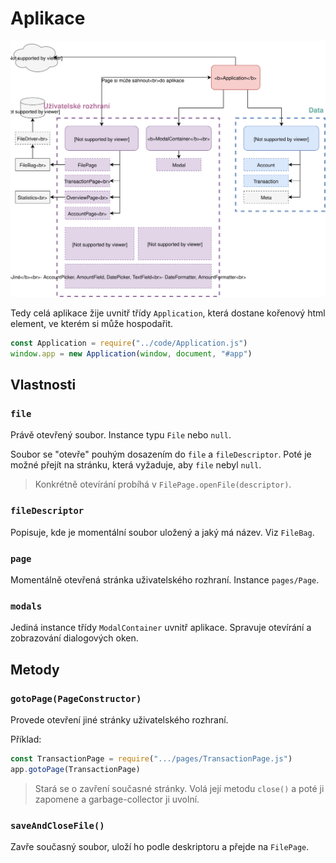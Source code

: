 # Aplikace

<img src="./app-structure.svg">

Tedy celá aplikace žije uvnitř třídy `Application`, která dostane kořenový html element, ve kterém si může hospodařit.

```js
const Application = require("../code/Application.js")
window.app = new Application(window, document, "#app")
```

## Vlastnosti


### `file`

Právě otevřený soubor. Instance typu `File` nebo `null`.

Soubor se "otevře" pouhým dosazením do `file` a `fileDescriptor`. Poté je možné přejít na stránku, která vyžaduje, aby `file` nebyl `null`.

> Konkrétně otevírání probíhá v `FilePage.openFile(descriptor)`.


### `fileDescriptor`

Popisuje, kde je momentální soubor uložený a jaký má název. Viz `FileBag`.


### `page`

Momentálně otevřená stránka uživatelského rozhraní. Instance `pages/Page`.


### `modals`

Jediná instance třídy `ModalContainer` uvnitř aplikace. Spravuje otevírání a zobrazování dialogových oken.


## Metody


### `gotoPage(PageConstructor)`

Provede otevření jiné stránky uživatelského rozhraní.

Příklad:

```js
const TransactionPage = require(".../pages/TransactionPage.js")
app.gotoPage(TransactionPage)
```

> Stará se o zavření současné stránky. Volá její metodu `close()` a poté ji zapomene a garbage-collector ji uvolní.


### `saveAndCloseFile()`

Zavře současný soubor, uloží ho podle deskriptoru a přejde na `FilePage`.
